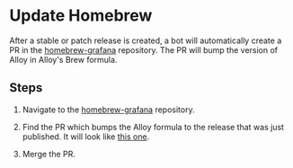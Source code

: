 # Update Homebrew

After a stable or patch release is created, a bot will automatically create a PR in the [homebrew-grafana][] repository.
The PR will bump the version of Alloy in Alloy's Brew formula.

## Steps

1. Navigate to the [homebrew-grafana][] repository.

2. Find the PR which bumps the Alloy formula to the release that was just published. It will look like [this one][example-pr].

3. Merge the PR.

[homebrew-grafana]: https://github.com/grafana/homebrew-grafana
[example-pr]: https://github.com/grafana/homebrew-grafana/pull/89